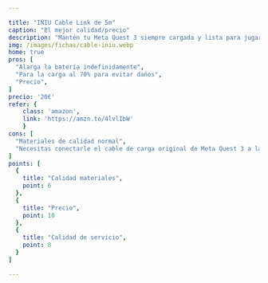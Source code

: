 ```yaml
---

title: "INIU Cable Link de 5m"
caption: "El mejor calidad/precio"
description: "Mantén tu Meta Quest 3 siempre cargada y lista para jugar con carga rápida de 18W y SmartProtect2.0 para un uso seguro. Disfruta de conexión estable y baja latencia gracias a USB 3.0, con un cable de 5 m resistente que permite libertad total de movimiento durante tus sesiones de VR."
img: /images/fichas/cable-iniu.webp
home: true
pros: [
  "Alarga la batería indefinidamente",
  "Para la carga al 70% para evitar daños",
  "Precio",
]
precio: '20€'
refer: {
    class: 'amazon',
    link: 'https://amzn.to/4lvlIbW'
    }
cons: [
  "Materiales de calidad normal",
  "Necesitas conectarle el cable de carga original de Meta Quest 3 a la luz además del otro USB al PC",
]
points: [
  {
    title: "Calidad materiales",
    point: 6
  },
  {
    title: "Precio",
    point: 10
  },
  {
    title: "Calidad de servicio",
    point: 8
  }
]

---
```

